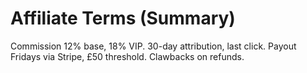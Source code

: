 # Affiliate Terms (Summary)
Commission 12% base, 18% VIP. 30-day attribution, last click. Payout Fridays via Stripe, £50 threshold. Clawbacks on refunds.
